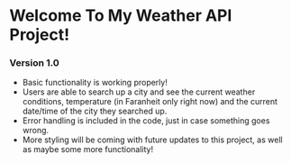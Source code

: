 # **Welcome To My Weather API Project!**

### **Version 1.0**

- Basic functionality is working properly!
- Users are able to search up a city and see the current weather conditions, temperature (in Faranheit only right now) and the current date/time of the city they searched up.
- Error handling is included in the code, just in case something goes wrong.
- More styling will be coming with future updates to this project, as well as maybe some more functionality!
